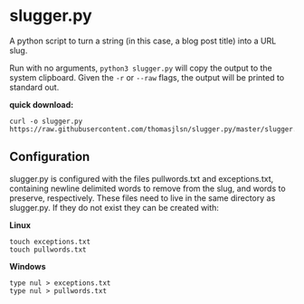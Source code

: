 # slugger.py

A python script to turn a string (in this case, a blog post title) into a URL slug.

Run with no arguments, `python3 slugger.py` will copy the output to the
system clipboard.
Given the `-r` or `--raw` flags, the output will be printed to standard out.

**quick download:**
```
curl -o slugger.py https://raw.githubusercontent.com/thomasjlsn/slugger.py/master/slugger.py
```

## Configuration

slugger.py is configured with the files pullwords.txt and exceptions.txt,
containing newline delimited words to remove from the slug, and words to
preserve, respectively. These files need to live in the same directory as
slugger.py. If they do not exist they can be created with:

**Linux**
```
touch exceptions.txt
touch pullwords.txt
```

**Windows**
```
type nul > exceptions.txt
type nul > pullwords.txt
```
